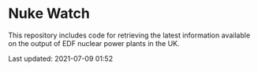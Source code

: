 # Nuke Watch

This repository includes code for retrieving the latest information available on the output of EDF nuclear power plants in the UK.

Last updated: 2021-07-09 01:52